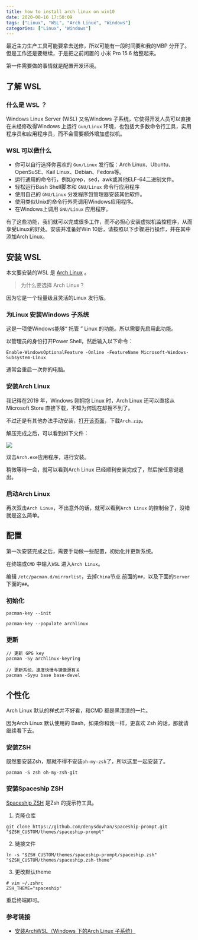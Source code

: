 ```yaml
---
title: how to install arch linux on win10
date: 2020-08-16 17:50:09
tags: ["Linux", "WSL", "Arch Linux", "Windows"]
categories: ["Linux", "Windows"]
---
```


最近主力生产工具可能要拿去送修，所以可能有一段时间要和我的MBP 分开了。但是工作还是要继续，于是把之前闲置的 小米 Pro 15.6 给整起来。

第一件需要做的事情就是配置开发环境。

<!-- more -->

## 了解 WSL
###  什么是 WSL ？

Windows Linux Server (WSL) 又名Windows 子系统，它使得开发人员可以直接在未经修改得Windows 上运行 `Gun/Linux` 环境，也包括大多数命令行工具，实用程序员和应用程序员，而不会需要额外增加虚拟机。

### WSL 可以做什么
* 你可以自行选择你喜欢的 `Gun/Linux` 发行版：Arch Linux、Ubuntu、OpenSuSE、Kail Linux、Debian、Fedora等。
* 运行通用的命令行，例如grep，sed，awk或其他ELF-64二进制文件。
* 轻松运行Bash Shell脚本和 `GNU/Linux` 命令行应用程序
* 使用自己的 `GNU/Linux` 分发程序包管理器安装其他软件。
* 使用类似Unix的命令行外壳调用Windows应用程序。
* 在Windows上调用 `GNU/Linux` 应用程序。

有了这些功能，我们就可以完成很多工作，而不必担心安装虚拟机监控程序，从而享受Linux的好处。安装并准备好Win 10后，请按照以下步骤进行操作，并在其中添加Arch Linux。

## 安装 WSL
本文要安装的WSL 是 [Arch Linux](https://www.archlinux.org/) 。

> 为什么要选择 Arch Linux？

因为它是一个轻量级且灵活的Linux 发行版。

### 为Linux 安装Windows 子系统
这是一项使Windows能够“ 托管 ” Linux 的功能。所以需要先启用此功能。

以管理员的身份打开Power Shell，然后输入以下命令：
```
Enable-WindowsOptionalFeature -Online -FeatureName Microsoft-Windows-Subsystem-Linux
```
通常会重启一次你的电脑。

### 安装Arch Linux 
我记得在2019 年，Windows 刚拥抱 Linux 时，Arch Linux 还可以直接从 Microsoft Store 直接下载，不知为何现在却搜不到了。

不过还是有其他办法手动安装，[打开该页面](https://github.com/yuk7/ArchWSL/releases/tag/20.4.3.0)，下载`Arch.zip`。

解压完成之后，可以看到如下文件：

![](https://cdn.jsdelivr.net/gh/0xAiKang/CDN/blog/images/20200816171455.png)

双击`Arch.exe`应用程序，进行安装。

稍微等待一会，就可以看到Arch Linux 已经顺利安装完成了，然后按任意键退出。

### 启动Arch Linux
再次双击`Arch Linux`，不出意外的话，就可以看到`Arch Linux` 的控制台了，没错就是这么简单。

## 配置
第一次安装完成之后，需要手动做一些配置，初始化并更新系统。

在终端或`CMD` 中输入`WSL` 进入`Arch Linux`。

编辑 `/etc/pacman.d/mirrorlist`，去掉`China`节点 前面的`##`，以及下面的`Server`下面的`##`。

### 初始化
```
pacman-key --init

pacman-key --populate archlinux
```

### 更新
```
// 更新 GPG key
pacman -Sy archlinux-keyring

// 更新系统，速度快慢与镜像源有关
pacman -Syyu base base-devel 
```

## 个性化
Arch Linux 默认的样式并不好看，和CMD 都是黑漆漆的一片。

因为Arch Linux 默认使用的 Bash，如果你和我一样，更喜欢 Zsh 的话，那就请继续看下去。

### 安装ZSH
既然要安装Zsh，那就不得不安装`oh-my-zsh`了，所以这里一起安装了。
```
pacman -S zsh oh-my-zsh-git
```

### 安装Spaceship ZSH
[Spaceship ZSH](https://github.com/denysdovhan/spaceship-prompt) 是Zsh 的提示符工具。

1. 克隆仓库
```
git clone https://github.com/denysdovhan/spaceship-prompt.git "$ZSH_CUSTOM/themes/spaceship-prompt"
```

2. 链接文件
```
ln -s "$ZSH_CUSTOM/themes/spaceship-prompt/spaceship.zsh" "$ZSH_CUSTOM/themes/spaceship.zsh-theme"
```

3. 更改默认theme 
```
# vim ~/.zshrc
ZSH_THEME="spaceship"
```

重启终端即可。

### 参考链接
* [安装ArchWSL（Windows 下的Arch Linux 子系统）](https://github.com/way-zer/way-zer.github.com/issues/2)